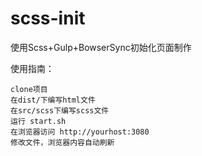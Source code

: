 # scss-init
使用Scss+Gulp+BowserSync初始化页面制作

使用指南：

    clone项目
    在dist/下编写html文件
    在src/scss下编写scss文件
    运行 start.sh
    在浏览器访问 http://yourhost:3080
    修改文件，浏览器内容自动刷新
    
